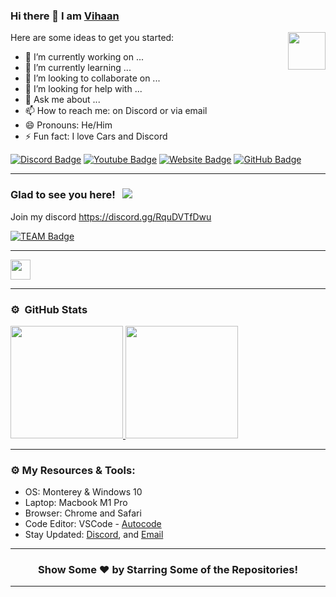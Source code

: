 ### Hi there 👋 I am [Vihaan](https://github.com/VihaanSaini)
<img align="right" height="60" width="60" alt="" src="https://cdn.discordapp.com/attachments/870832759034245126/934971178790043709/Wolf_test.png" />


Here are some ideas to get you started:

- 🔭 I’m currently working on ...
- 🌱 I’m currently learning ...
- 👯 I’m looking to collaborate on ...
- 🤔 I’m looking for help with ...
- 💬 Ask me about ...
- 📫 How to reach me: on Discord or via email
- 😄 Pronouns: He/Him
- ⚡ Fun fact: I love Cars and Discord

[![Discord Badge](https://img.shields.io/badge/-Discord-0e76a8?style=flat-square&logo=Discor&logoColor=white)](https://discord.gg/PCypEXv5Wa)
[![Youtube Badge](https://img.shields.io/badge/-Youtube-0e76a8?style=flat-square&logo=Youtbe&logoColor=white)](https://www.youtube.com/channel/UCGieKr5OZNYJkX-ApseKSuA)
[![Website Badge](https://img.shields.io/badge/Website-3b5998?style=flat-square&logo=google-chrome&logoColor=white)](https://vihaansaini.github.io/)
[![GitHub Badge](https://img.shields.io/badge/-GitHub-ffffff?style=flat-square&logo=Github&logoColor=black)](https://github.com/VihaanSaini)

---

### Glad to see you here! &nbsp; ![](https://komarev.com/ghpvc/?username=VihaanSaini&label=Views&color=blue&style=plastic)


Join my discord https://discord.gg/RquDVTfDwu

[![TEAM Badge](https://img.shields.io/badge/TEAM-TALKATIVE%20-17a6ec?style=for-the-badge)](https://github.com/VihaanSaini)

---

<img height="32" width="32" src="https://cdn.jsdelivr.net/npm/simple-icons@v6/icons/youtube.svg" />

---

### ⚙️ &nbsp;GitHub Stats

<p align="left">
<a href="https://github.com/VihaanSaini">
  <img height="180em" src="https://github-readme-stats-eight-theta.vercel.app/api?username=VihaanSaini&show_icons=true&theme=tokyonight&include_all_commits=true&count_private=true"/> 
  <img height="180em" src="https://github-readme-stats-eight-theta.vercel.app/api/top-langs/?username=VihaanSaini&layout=compact&langs_count=8&theme=tokyonight"/>
</a>
</p>

---

### ⚙️ My Resources & Tools:

- OS: Monterey & Windows 10
- Laptop: Macbook M1 Pro
- Browser: Chrome and Safari
- Code Editor: VSCode - [Autocode](https://autocode.com/dashboard/)
- Stay Updated: [Discord](https://discord.gg/PCypEXv5Wa), and [Email](mailto:Vihaansaini00@gmail.com)

---

<h3 align=center>Show Some ❤️ by Starring Some of the Repositories!</h3>

---
